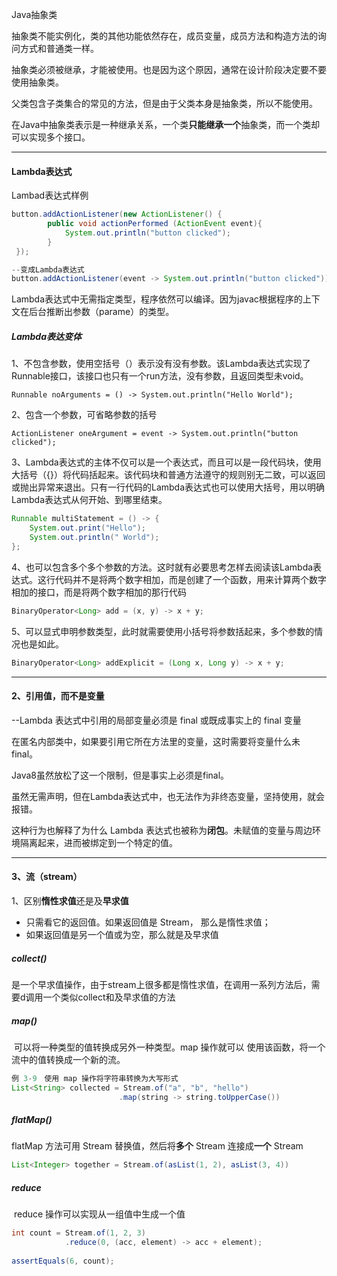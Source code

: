 Java抽象类

抽象类不能实例化，类的其他功能依然存在，成员变量，成员方法和构造方法的询问方式和普通类一样。

抽象类必须被继承，才能被使用。也是因为这个原因，通常在设计阶段决定要不要使用抽象类。

父类包含子类集合的常见的方法，但是由于父类本身是抽象类，所以不能使用。

在Java中抽象类表示是一种继承关系，一个类**只能继承一个**抽象类，而一个类却可以实现多个接口。

----

#### Lambda表达式

Lambad表达式样例

```java
button.addActionListener(new ActionListener() {
        public void actionPerformed (ActionEvent event){
            System.out.println("button clicked");
        }
 });

--变成Lambda表达式
button.addActionListener(event -> System.out.println("button clicked"));
```

Lambda表达式中无需指定类型，程序依然可以编译。因为javac根据程序的上下文在后台推断出参数（parame）的类型。



##### Lambda表达变体

1、不包含参数，使用空括号（）表示没有没有参数。该Lambda表达式实现了Runnable接口，该接口也只有一个run方法，没有参数，且返回类型未void。

`Runnable noArguments = () -> System.out.println("Hello World"); `

2、包含一个参数，可省略参数的括号

`ActionListener oneArgument = event -> System.out.println("button clicked"); `

3、Lambda表达式的主体不仅可以是一个表达式，而且可以是一段代码块，使用大括号（{}）将代码括起来。该代码块和普通方法遵守的规则别无二致，可以返回或抛出异常来退出。只有一行代码的Lambda表达式也可以使用大括号，用以明确Lambda表达式从何开始、到哪里结束。

```java
Runnable multiStatement = () -> {  
    System.out.print("Hello");     
    System.out.println(" World"); 
}; 
```

4、也可以包含多个多个参数的方法。这时就有必要思考怎样去阅读该Lambda表达式。这行代码并不是将两个数字相加，而是创建了一个函数，用来计算两个数字相加的接口，而是将两个数字相加的那行代码

```java
BinaryOperator<Long> add = (x, y) -> x + y; 
```

5、可以显式申明参数类型，此时就需要使用小括号将参数括起来，多个参数的情况也是如此。

```java
BinaryOperator<Long> addExplicit = (Long x, Long y) -> x + y; 
```

---

#### 2、引用值，而不是变量

 --Lambda 表达式中引用的局部变量必须是 final 或既成事实上的 final 变量

在匿名内部类中，如果要引用它所在方法里的变量，这时需要将变量什么未final。

Java8虽然放松了这一个限制，但是事实上必须是final。

虽然无需声明，但在Lambda表达式中，也无法作为非终态变量，坚持使用，就会报错。

这种行为也解释了为什么 Lambda 表达式也被称为**闭包**。未赋值的变量与周边环境隔离起来，进而被绑定到一个特定的值。

----

#### 3、流（stream）

1、区别**惰性求值**还是及**早求值**

- 只需看它的返回值。如果返回值是 Stream， 那么是惰性求值；
- 如果返回值是另一个值或为空，那么就是及早求值

##### collect()

​	是一个早求值操作，由于stream上很多都是惰性求值，在调用一系列方法后，需要d调用一个类似collect和及早求值的方法

##### map()

​	可以将一种类型的值转换成另外一种类型。map 操作就可以 使用该函数，将一个流中的值转换成一个新的流。

```java
例 3-9　使用 map 操作将字符串转换为大写形式
List<String> collected = Stream.of("a", "b", "hello")                                 
                        .map(string -> string.toUpperCase())                                                     .collect(toList()); 
```

##### flatMap()

flatMap 方法可用 Stream 替换值，然后将**多个** Stream 连接成**一个** Stream 

```java
List<Integer> together = Stream.of(asList(1, 2), asList(3, 4))                          	.flatMap(numbers -> numbers.stream())                                		    .collect(toList()); 

```

##### reduce

​	reduce 操作可以实现从一组值中生成一个值

```java
int count = Stream.of(1, 2, 3)                   
			.reduce(0, (acc, element) -> acc + element); 
 
assertEquals(6, count);
```

